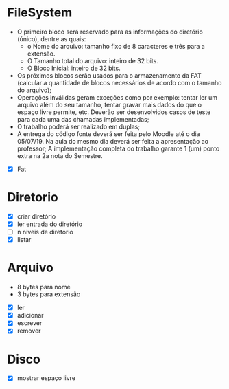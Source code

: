 # FileSystem


 - O primeiro bloco será reservado para as informações do diretório (único), dentre as quais:
    - o Nome do arquivo: tamanho fixo de 8 caracteres e três para a extensão.
    - O Tamanho total do arquivo: inteiro de 32 bits.
    - O Bloco Inicial: inteiro de 32 bits.
 - Os próximos blocos serão usados para o armazenamento da FAT (calcular a quantidade de blocos necessários de acordo com o tamanho do arquivo);
 - Operações inválidas geram exceções como por exemplo: tentar ler um arquivo além
   do seu tamanho, tentar gravar mais dados do que o espaço livre permite, etc.
   Deverão ser desenvolvidos casos de teste para cada uma das chamadas implementadas;
 - O trabalho poderá ser realizado em duplas;
 - A entrega do código fonte deverá ser feita pelo Moodle até o dia 05/07/19. Na aula do
    mesmo dia deverá ser feita a apresentação ao professor;
    A implementação completa do trabalho garante 1 (um) ponto extra na 2a nota do
    Semestre.
    
  - [x] Fat
    
  # Diretorio
  
  - [x] criar diretório
  - [x] ler entrada do diretório
  - [ ] n niveis de diretorio
  - [x] listar
  
  # Arquivo
  
  - 8 bytes para nome
  - 3 bytes para extensão
  
  - [x] ler
  - [x] adicionar
  - [x] escrever
  - [x] remover
  
  # Disco
  
  - [x] mostrar espaço livre
